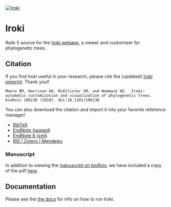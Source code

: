 [![Iroki](https://github.com/mooreryan/iroki_web/blob/master/public/iroki_logo3.png)](https://github.com/mooreryan/iroki_web/blob/master/public/iroki_logo3.png)

# Iroki

Rails 5 source for the [Iroki webapp](https://www.iroki.net), a viewer and customizer for phylogenetic trees.

## Citation

If you find Iroki useful in your research, please cite the (updated) [Iroki preprint](https://doi.org/10.1101/106138).  Thank you!!

```
Moore RM, Harrison AO, McAllister SM, and Wommack KE.  Iroki: automatic customization and visualization of phylogenetic trees.  bioRxiv 106138 (2018). doi:10.1101/106138
```

You can also download the citation and import it into your favorite reference manager!

- [BibTeX](https://raw.githubusercontent.com/mooreryan/iroki/master/manuscript_citation/iroki_-automatic-customization-and-visualization-of-phylogenetic-trees.bib)
- [EndNote (tagged)](https://raw.githubusercontent.com/mooreryan/iroki/master/manuscript_citation/iroki_-automatic-customization-and-visualization-of-phylogenetic-trees.enw)
- [EndNote 8 (xml)](https://raw.githubusercontent.com/mooreryan/iroki/master/manuscript_citation/iroki_-automatic-customization-and-visualization-of-phylogenetic-trees.xml)
- [RIS | Zotero | Mendeley](https://raw.githubusercontent.com/mooreryan/iroki/master/manuscript_citation/iroki_-automatic-customization-and-visualization-of-phylogenetic-trees.ris)

### Manuscript

In addition to viewing the [manuscript on bioRxiv](https://doi.org/10.1101/106138), we have included a copy of the pdf [here](https://github.com/mooreryan/iroki/blob/master/manuscript_citation/iroki_-automatic-customization-and-visualization-of-phylogenetic-trees.pdf).

## Documentation

Please see the [the docs](https://www.iroki.net/docs) for info on how to run Iroki.

